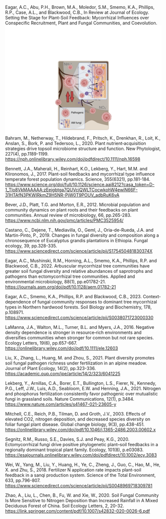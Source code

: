 Eagar, A.C., Abu, P.H., Brown, M.A., Moledor, S.M., Smemo, K.A., Phillips, R.P., Case, A.L., and Blackwood, C.B., In Review at Journal of Ecology. Setting the Stage for Plant-Soil Feedback: Mycorrhizal Influences over Conspecific Recruitment, Plant and Fungal Communities, and Coevolution.
![AM_B](/docs/assets/AM_Panel_B.png)
Bahram, M., Netherway, T., Hildebrand, F., Pritsch, K., Drenkhan, R., Loit, K., Anslan, S., Bork, P. and Tedersoo, L., 2020. Plant nutrient‐acquisition strategies drive topsoil microbiome structure and function. New Phytologist, 227(4), pp.1189-1199.
https://nph.onlinelibrary.wiley.com/doi/pdfdirect/10.1111/nph.16598

Bennett, J.A., Maherali, H., Reinhart, K.O., Lekberg, Y., Hart, M.M. and Klironomos, J., 2017. Plant-soil feedbacks and mycorrhizal type influence temperate forest population dynamics. Science, 355(6321), pp.181-184.
https://www.science.org/doi/full/10.1126/science.aai8212?casa_token=D-1_Tlo8VkMAAAAA:zEejgbtga7QUVcjQWLTCocwkohW4ewiN66F-31HTAfN3PKWIRkmZ9H5NR-PjW0T9POUV_adbRuK6vA

Bever, J.D., Platt, T.G. and Morton, E.R., 2012. Microbial population and community dynamics on plant roots and their feedbacks on plant communities. Annual review of microbiology, 66, pp.265-283.
https://www.ncbi.nlm.nih.gov/pmc/articles/PMC3525954/

Castano, C., Dejene, T., Mediavilla, O., Geml, J., Oria-de-Rueda, J.A. and Martin-Pinto, P., 2019. Changes in fungal diversity and composition along a chronosequence of Eucalyptus grandis plantations in Ethiopia. Fungal ecology, 39, pp.328-335.
https://www.sciencedirect.com/science/article/pii/S175450481830374X

Eagar, A.C., Mushinski, R.M., Horning, A.L., Smemo, K.A., Phillips, R.P. and Blackwood, C.B., 2022. Arbuscular mycorrhizal tree communities have greater soil fungal diversity and relative abundances of saprotrophs and pathogens than ectomycorrhizal tree communities. Applied and environmental microbiology, 88(1), pp.e01782-21.
https://journals.asm.org/doi/pdf/10.1128/aem.01782-21

Eagar, A.C., Smemo, K.A., Phillips, R.P. and Blackwood, C.B., 2023. Context-dependence of fungal community responses to dominant tree mycorrhizal types in Northern hardwood forests. Soil Biology and Biochemistry, 178, p.108971.
https://www.sciencedirect.com/science/article/pii/S0038071723000330

LaManna, J.A., Walton, M.L., Turner, B.L. and Myers, J.A., 2016. Negative density dependence is stronger in resource‐rich environments and diversifies communities when stronger for common but not rare species. Ecology Letters, 19(6), pp.657-667.
https://onlinelibrary.wiley.com/doi/pdf/10.1111/ele.12603

Liu, X., Zhang, L., Huang, M. and Zhou, S., 2021. Plant diversity promotes soil fungal pathogen richness under fertilization in an alpine meadow. Journal of Plant Ecology, 14(2), pp.323-336.
https://academic.oup.com/jpe/article/14/2/323/6041225

Lekberg, Y., Arnillas, C.A., Borer, E.T., Bullington, L.S., Fierer, N., Kennedy, P.G., Leff, J.W., Luis, A.D., Seabloom, E.W. and Henning, J.A., 2021. Nitrogen and phosphorus fertilization consistently favor pathogenic over mutualistic fungi in grassland soils. Nature Communications, 12(1), p.3484.
https://www.nature.com/articles/s41467-021-23605-y

Mitchell, C.E., Reich, P.B., Tilman, D. and Groth, J.V., 2003. Effects of elevated CO2, nitrogen deposition, and decreased species diversity on foliar fungal plant disease. Global change biology, 9(3), pp.438-451.
https://onlinelibrary.wiley.com/doi/pdf/10.1046/j.1365-2486.2003.00602.x

Segnitz, R.M., Russo, S.E., Davies, S.J. and Peay, K.G., 2020. Ectomycorrhizal fungi drive positive phylogenetic plant–soil feedbacks in a regionally dominant tropical plant family. Ecology, 101(8), p.e03083.
https://esajournals.onlinelibrary.wiley.com/doi/pdfdirect/10.1002/ecy.3083

Wei, W., Yang, M., Liu, Y., Huang, H., Ye, C., Zheng, J., Guo, C., Hao, M., He, X. and Zhu, S., 2018. Fertilizer N application rate impacts plant-soil feedback in a sanqi production system. Science of the Total Environment, 633, pp.796-807.
https://www.sciencedirect.com/science/article/pii/S0048969718309781

Zhao, A., Liu, L., Chen, B., Fu, W. and Xie, W., 2020. Soil Fungal Community Is More Sensitive to Nitrogen Deposition than Increased Rainfall in A Mixed Deciduous Forest of China. Soil Ecology Letters, 2, 20-32.
https://link.springer.com/content/pdf/10.1007/s42832-020-0026-6.pdf
